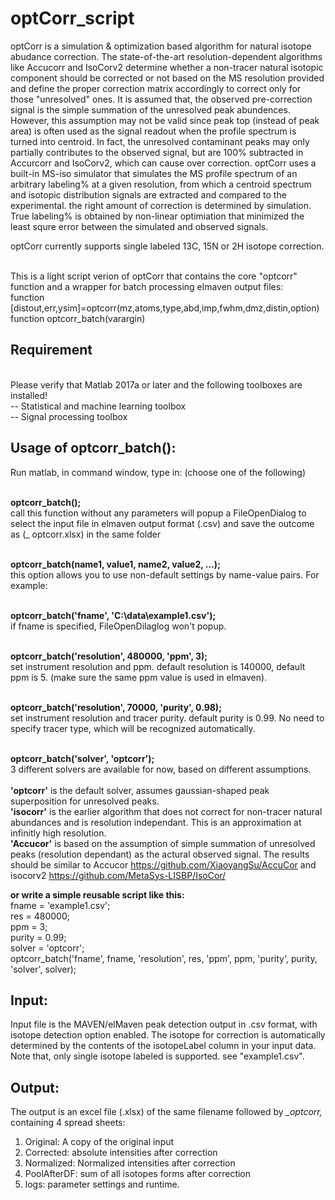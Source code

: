 # optCorr_script
  optCorr is a simulation & optimization based algorithm for natural isotope abudance correction. 
The state-of-the-art resolution-dependent algorithms like Accucorr and IsoCorv2 determine whether a non-tracer natural isotopic component should be corrected or not based on the MS resolution provided and define the proper correction matrix accordingly to correct only for those "unresolved" ones.  It is assumed that, the observed pre-correction signal is the simple summation of the unresolved peak abundences. However, this assumption may not be valid since peak top (instead of peak area) is often used as the signal readout when the profile spectrum is turned into centroid.  In fact, the unresolved contaminant peaks may only partially contributes to the observed signal, but are 100% subtracted in Accurcorr and IsoCorv2, which can cause over correction. optCorr uses a built-in MS-iso simulator that simulates the MS profile spectrum of an arbitrary labeling% at a given resolution, from which a centroid spectrum and isotopic distribution signals are extracted and compared to the experimental. the right amount of correction is determined by simulation. True labeling% is obtained by non-linear optimiation that minimized the least squre error between the simulated and observed signals.

optCorr currently supports single labeled 13C, 15N or 2H isotope correction. 

<br />  This is a light script verion of optCorr that contains the core "optcorr" function and a wrapper for batch processing elmaven output files:
<br />   function [distout,err,ysim]=optcorr(mz,atoms,type,abd,imp,fwhm,dmz,distin,option)
<br />   function optcorr_batch(varargin)  
## Requirement
 <br /> Please verify that Matlab 2017a or later and the following toolboxes are installed!
 <br /> -- Statistical and machine learning toolbox
 <br /> -- Signal processing toolbox

## Usage of optcorr_batch():

  Run matlab, in command window, type in: (choose one of the following)
  
<br /> **optcorr_batch();**  
call this function without any parameters will popup a FileOpenDialog to select the input file in elmaven output format (.csv) and save the outcome as (_ optcorr.xlsx) in the same folder

<br /> **optcorr_batch(name1, value1, name2, value2, ...);**    
this option allows you to use non-default settings by name-value pairs. For example:

<br />  **optcorr_batch('fname', 'C:\data\example1.csv');**   
if fname is specified, FileOpenDilaglog won't popup.

<br />  **optcorr_batch('resolution', 480000, 'ppm', 3);**    
set instrument resolution and ppm.  default resolution is 140000, default ppm is 5. (make sure the same ppm value is used in elmaven).  

<br />  **optcorr_batch('resolution', 70000, 'purity', 0.98);**  
set instrument resolution and tracer purity.  default purity is 0.99.  No need to specify tracer type, which will be recognized automatically.

<br />  **optcorr_batch('solver', 'optcorr');**  
3 different solvers are available for now, based on different assumptions.   
<br />**'optcorr'** is the default solver, assumes gaussian-shaped peak superposition for unresolved peaks.
<br />**'isocorr'** is the earlier algorithm that does not correct for non-tracer natural abundances and is resolution independant. This is an approximation at infinitly high  resolution.
<br />**'Accucor'** is based on the assumption of simple summation of unresolved peaks (resolution dependant) as the actural observed signal. The results should be similar to Accucor https://github.com/XiaoyangSu/AccuCor and isocorv2 https://github.com/MetaSys-LISBP/IsoCor/


**or write a simple reusable script like this:**
<br /> fname = 'example1.csv';
<br /> res = 480000;
<br /> ppm = 3;
<br /> purity = 0.99;
<br /> solver = 'optcorr';
<br /> optcorr_batch('fname', fname, 'resolution', res, 'ppm', ppm, 'purity', purity, 'solver', solver);
## Input:
Input file is the MAVEN/elMaven peak detection output in .csv format, with isotope detection option enabled.  The isotope for correction is automatically determined by the contents of the isotopeLabel column in your input data. Note that, only single isotope labeled is supported.  see "example1.csv".
## Output: 
The output is an excel file (.xlsx) of the same filename followed by _\_optcorr,_ containing 4 spread sheets:
1. Original: A copy of the original input
2. Corrected: absolute intensities after correction
3. Normalized:  Normalized intensities after correction
4. PoolAfterDF:  sum of all isotopes forms after correction 
5. logs: parameter settings and runtime.

